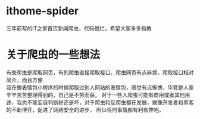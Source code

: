 # ithome-spider
三年前写的IT之家首页新闻爬虫，代码很烂，希望大家多多指教

# 关于爬虫的一些想法
有些爬虫是爬取网页，有的爬虫直接爬取接口，爬虫网页有点麻烦，爬取接口相对简介，而且方便  
我在做表情包小程序的时候爬取过别人网站的表情包，感觉有点惭愧，毕竟是人家辛辛苦苦整理得到的，自己是不劳而获。
对于一些人爬虫可能有商用或者其他用途，我也不能妄自判断好还是坏，对于爬虫和反爬虫都在发展，就像开发者和黑客的不断博弈，促进了网络安全的进步，
所以任何事情都有利有弊吧。
